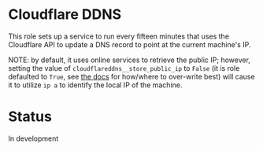 # Cloudflare DDNS

This role sets up a service to run every fifteen minutes that uses the Cloudflare API to update a DNS record to point at the current machine's IP.

NOTE: by default, it uses online services to retrieve the public IP; however, setting the value of `cloudflareddns__store_public_ip` to `False` (it is role defaulted to `True`, see [the docs](https://docs.ansible.com/ansible/latest/playbook_guide/playbooks_variables.html) for how/where to over-write best) will cause it to utilize `ip a` to identify the local IP of the machine.

# Status

In development